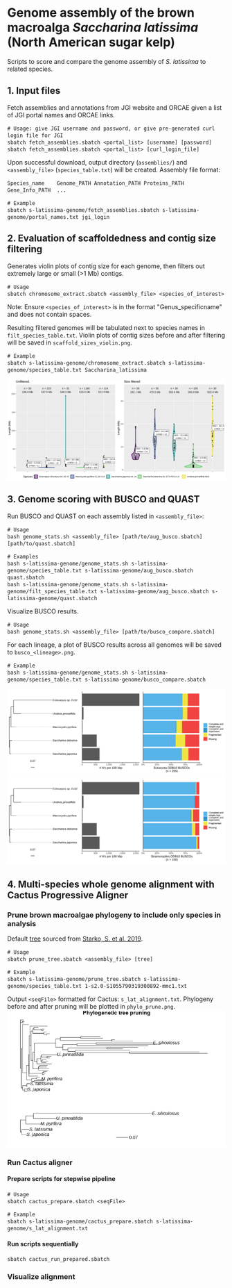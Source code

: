 # Genome assembly of the brown macroalga *Saccharina latissima* (North American sugar kelp)
Scripts to score and compare the genome assembly of *S. latissima* to related species.

## 1. Input files
Fetch assemblies and annotations from JGI website and ORCAE given a list of JGI portal names and ORCAE links.
```
# Usage: give JGI username and password, or give pre-generated curl login file for JGI
sbatch fetch_assemblies.sbatch <portal_list> [username] [password]
sbatch fetch_assemblies.sbatch <portal_list> [curl_login_file]
```
Upon successful download, output directory (`assemblies/`) and `<assembly_file>` (`species_table.txt`) will be created.
Assembly file format:
```
Species_name	Genome_PATH	Annotation_PATH	Proteins_PATH	Gene_Info_PATH	...
```
```
# Example
sbatch s-latissima-genome/fetch_assemblies.sbatch s-latissima-genome/portal_names.txt jgi_login
```

## 2. Evaluation of scaffoldedness and contig size filtering
Generates violin plots of contig size for each genome, then filters out extremely large or small (>1 Mb) contigs.
```
# Usage
sbatch chromosome_extract.sbatch <assembly_file> <species_of_interest>
```
Note: Ensure `<species_of_interest>` is in the format "Genus_specificname" and does not contain spaces.

Resulting filtered genomes will be tabulated next to species names in `filt_species_table.txt`. Violin plots of contig sizes before and after filtering will be saved in `scaffold_sizes_violin.png`.
```
# Example
sbatch s-latissima-genome/chromosome_extract.sbatch s-latissima-genome/species_table.txt Saccharina_latissima
```
![alt text](https://github.com/kdews/s-latissima-genome/blob/main/scaffold_sizes_violin.png)

## 3. Genome scoring with BUSCO and QUAST
Run BUSCO and QUAST on each assembly listed in `<assembly_file>`:
```
# Usage
bash genome_stats.sh <assembly_file> [path/to/aug_busco.sbatch] [path/to/quast.sbatch]
```
```
# Examples
bash s-latissima-genome/genome_stats.sh s-latissima-genome/species_table.txt s-latissima-genome/aug_busco.sbatch quast.sbatch
bash s-latissima-genome/genome_stats.sh s-latissima-genome/filt_species_table.txt s-latissima-genome/aug_busco.sbatch s-latissima-genome/quast.sbatch
```

Visualize BUSCO results.
```
# Usage
bash genome_stats.sh <assembly_file> [path/to/busco_compare.sbatch]
```
For each lineage, a plot of BUSCO results across all genomes will be saved to `busco_<lineage>.png`.
```
# Example
bash s-latissima-genome/genome_stats.sh s-latissima-genome/species_table.txt s-latissima-genome/busco_compare.sbatch
```
![alt text](https://github.com/kdews/s-latissima-genome/blob/main/busco_eukaryota_odb10.png)
![alt text](https://github.com/kdews/s-latissima-genome/blob/main/busco_stramenopiles_odb10.png)


## 4. Multi-species whole genome alignment with Cactus Progressive Aligner
### Prune brown macroalgae phylogeny to include only species in analysis
Default [tree](https://ars.els-cdn.com/content/image/1-s2.0-S1055790319300892-mmc1.txt) sourced from [Starko, S. et al. 2019](https://doi.org/10.1016/j.ympev.2019.04.012).
```
# Usage
sbatch prune_tree.sbatch <assembly_file> [tree]
```
```
# Example
sbatch s-latissima-genome/prune_tree.sbatch s-latissima-genome/species_table.txt 1-s2.0-S1055790319300892-mmc1.txt
```
Output `<seqFile>` formatted for Cactus: `s_lat_alignment.txt`. Phylogeny before and after pruning will be plotted in `phylo_prune.png`.
![alt text](https://github.com/kdews/s-latissima-genome/blob/main/phylo_prune.png)

### Run Cactus aligner
#### Prepare scripts for stepwise pipeline
```
# Usage
sbatch cactus_prepare.sbatch <seqFile>
```
```
# Example
sbatch s-latissima-genome/cactus_prepare.sbatch s-latissima-genome/s_lat_alignment.txt
```
#### Run scripts sequentially
```
sbatch cactus_run_prepared.sbatch
```

### Visualize alignment

